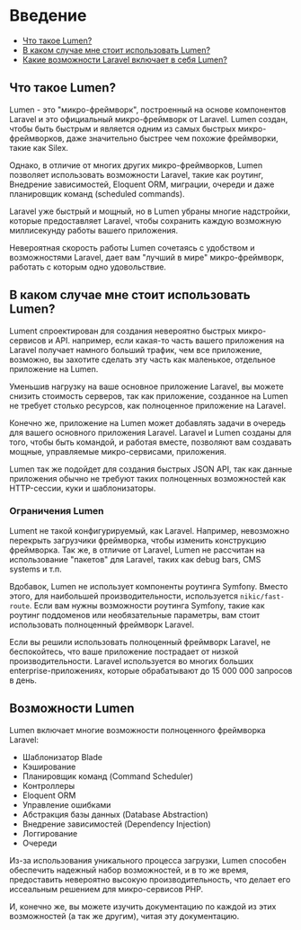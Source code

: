 # Введение

- [Что такое Lumen?](#what-is-lumen)
- [В каком случае мне стоит использовать Lumen?](#when-should-i-use-lumen)
- [Какие возможности Laravel включает в себя Lumen?](#lumen-features)

<a name="what-is-lumen"></a>
## Что такое Lumen?

Lumen - это "микро-фреймворк", построенный на основе компонентов Laravel и это официальный микро-фреймворк от Laravel. Lumen создан, чтобы быть быстрым и является одним из самых быстрых микро-фреймворков, даже значительно быстрее чем похожие фреймворки, такие как Silex.

Однако, в отличие от многих других микро-фреймворков, Lumen позволяет использовать возможности Laravel, такие как роутинг, Внедрение зависимостей, Eloquent ORM, миграции, очереди и даже планировщик команд (scheduled commands).

Laravel уже быстрый и мощный, но в Lumen убраны многие надстройки, которые предоставляет Laravel, чтобы сохранить каждую возможную миллисекунду работы вашего приложения.

Невероятная скорость работы Lumen сочетаясь с удобством и возможностями Laravel, дает вам "лучший в мире" микро-фреймворк, работать с которым одно удовольствие.

<a name="when-should-i-use-lumen"></a>
## В каком случае мне стоит использовать Lumen?

Lument спроектирован для создания невероятно быстрых микро-сервисов и API. например, если какая-то часть вашего приложения на Laravel получает намного больший трафик, чем все приложение, возможно, вы захотите сделать эту часть как маленькое, отдельное приложение на Lumen.

Уменьшив нагрузку на ваше основное приложение Laravel, вы можете снизить стоимость серверов, так как приложение, созданное на Lumen не требует столько ресурсов, как полноценное приложение на Laravel.

Конечно же, приложение на Lumen может добавлять задачи в очередь для вашего основного приложения Laravel. Laravel и Lumen созданы для того, чтобы быть командой, и работая вместе, позволяют вам создавать мощные, управляемые микро-сервисами, приложения.

Lumen так же подойдет для создания быстрых JSON API, так как данные приложения обычно не требуют таких полноценных возможностей как HTTP-сессии, куки и шаблонизаторы.

### Ограничения Lumen

Lument не такой конфигурируемый, как Laravel. Например, невозможно перекрыть загрузчики фреймворка, чтобы изменить конструкцию фреймворка. Так же, в отличие от Laravel, Lumen не рассчитан на использование "пакетов" для Laravel, таких как debug bars, CMS systems и т.п.

Вдобавок, Lumen не использует компоненты роутинга Symfony. Вместо этого, для наибольшей производительности, используется `nikic/fast-route`. Если вам нужны возможности роутинга Symfony, такие как роутинг поддоменов или необязательные параметры, вам стоит использовать полноценный фреймворк Laravel.

Если вы решили использовать полноценный фреймворк Laravel, не беспокойтесь, что ваше приложение пострадает от низкой производительности. Laravel используется во многих больших enterprise-приложениях, которые обрабатывают до 15 000 000 запросов в день.

<a name="lumen-features"></a>
## Возможности Lumen

Lumen включает многие возможности полноценного фреймворка Laravel:

- Шаблонизатор Blade 
- Кэширование
- Планировщик команд (Command Scheduler)
- Контроллеры
- Eloquent ORM
- Управление ошибками
- Абстракция базы данных (Database Abstraction)
- Внедрение зависимостей (Dependency Injection)
- Логгирование
- Очереди

Из-за использования уникального процесса загрузки, Lumen способен обеспечить надежный набор возможностей, и в то же время, предоставить невероятно высокую производительность, что делает его иссеальным решением для микро-сервисов PHP.

И, конечно же, вы можете изучить документацию по каждой из этих возможностей (а так же другим), читая эту документацию.
